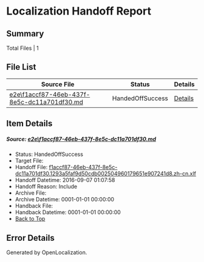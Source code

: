 # <a name='report-top'></a> Localization Handoff Report

## Summary
 Total Files | 1

## File List
 Source File | Status | Details 
 ----------- | ------ | ------- 
 [e2e\f1accf87-46eb-437f-8e5c-dc11a701df30.md](https://github.com/OpenLocalizationTestOrg/ol-test0/blob/b5f91d858ccc4288e7d61298915cff976e7444be/e2e/f1accf87-46eb-437f-8e5c-dc11a701df30.md) | HandedOffSuccess | [Details](#e0d7c0e2e4eb24c7889e9f083e8d23f595e078612)

## Item Details
##### <a name='e0d7c0e2e4eb24c7889e9f083e8d23f595e078612'></a> Source: [e2e\f1accf87-46eb-437f-8e5c-dc11a701df30.md](https://github.com/OpenLocalizationTestOrg/ol-test0/blob/b5f91d858ccc4288e7d61298915cff976e7444be/e2e/f1accf87-46eb-437f-8e5c-dc11a701df30.md)
* Status: HandedOffSuccess
* Target File: 
* Handoff File: [f1accf87-46eb-437f-8e5c-dc11a701df30.1293a5faf9d50cdb002504960179651e907241d8.zh-cn.xlf](https://github.com/OpenLocalizationTestOrg/ol-test0-handoff/blob/e97f3a6e1c9831b22ca83b9832551167e07ca169/ol-handoff/OpenLocalizationTestOrg/ol-test0-zhcn/ci/ht/f1accf87-46eb-437f-8e5c-dc11a701df30.1293a5faf9d50cdb002504960179651e907241d8.zh-cn.xlf)
* Handoff Datetime: 2016-09-07 01:07:58
* Handoff Reason: Include
* Archive File: 
* Archive Datetime: 0001-01-01 00:00:00
* Handback File: 
* Handback Datetime: 0001-01-01 00:00:00
* [Back to Top](#report-top)


## Error Details

Generated by OpenLocalization.
